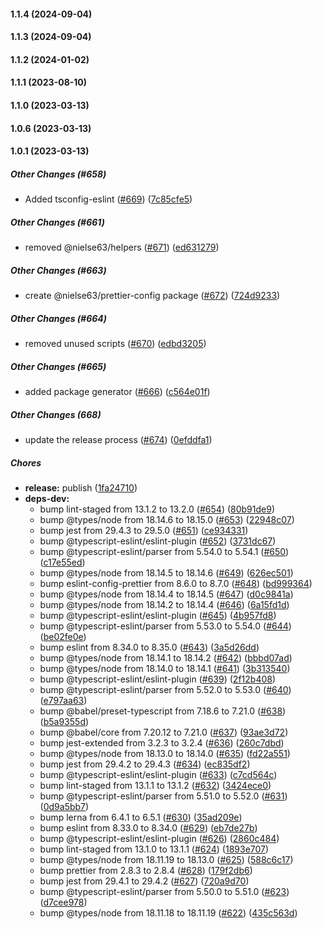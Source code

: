 #### 1.1.4 (2024-09-04)

#### 1.1.3 (2024-09-04)

#### 1.1.2 (2024-01-02)

#### 1.1.1 (2023-08-10)

#### 1.1.0 (2023-03-13)

#### 1.0.6 (2023-03-13)

#### 1.0.1 (2023-03-13)

##### Other Changes (#658)

- Added tsconfig-eslint ([#669](https://github.com/nielse63/node-scripts/pull/669)) ([7c85cfe5](https://github.com/nielse63/node-scripts/commit/7c85cfe58f9d7d9cc2847a705e2c237b726ba674))

##### Other Changes (#661)

- removed @nielse63/helpers ([#671](https://github.com/nielse63/node-scripts/pull/671)) ([ed631279](https://github.com/nielse63/node-scripts/commit/ed631279b21cc677266bc78ce45edb459f2ee86d))

##### Other Changes (#663)

- create @nielse63/prettier-config package ([#672](https://github.com/nielse63/node-scripts/pull/672)) ([724d9233](https://github.com/nielse63/node-scripts/commit/724d9233e245272b61f1f6dc4a4222eb1a905fc9))

##### Other Changes (#664)

- removed unused scripts ([#670](https://github.com/nielse63/node-scripts/pull/670)) ([edbd3205](https://github.com/nielse63/node-scripts/commit/edbd3205e446e202d066d70cbd0bcaf2feeefd41))

##### Other Changes (#665)

- added package generator ([#666](https://github.com/nielse63/node-scripts/pull/666)) ([c564e01f](https://github.com/nielse63/node-scripts/commit/c564e01f0a634a140daae2ec97ab510ed8967622))

##### Other Changes (668)

- update the release process ([#674](https://github.com/nielse63/node-scripts/pull/674)) ([0efddfa1](https://github.com/nielse63/node-scripts/commit/0efddfa135d6c376042cbe3b1f94f8613e763a2d))

##### Chores

- **release:** publish ([1fa24710](https://github.com/nielse63/node-scripts/commit/1fa247102d9663015b51cf5923590d8fea37bdeb))
- **deps-dev:**
  - bump lint-staged from 13.1.2 to 13.2.0 ([#654](https://github.com/nielse63/node-scripts/pull/654)) ([80b91de9](https://github.com/nielse63/node-scripts/commit/80b91de925ce8eafaca91fb0fdd781713a788a20))
  - bump @types/node from 18.14.6 to 18.15.0 ([#653](https://github.com/nielse63/node-scripts/pull/653)) ([22948c07](https://github.com/nielse63/node-scripts/commit/22948c073b8a20202768cecf259fdf69b3e16920))
  - bump jest from 29.4.3 to 29.5.0 ([#651](https://github.com/nielse63/node-scripts/pull/651)) ([ce934331](https://github.com/nielse63/node-scripts/commit/ce9343314b8b57d6b282a58296e17b3e798eead4))
  - bump @typescript-eslint/eslint-plugin ([#652](https://github.com/nielse63/node-scripts/pull/652)) ([3731dc67](https://github.com/nielse63/node-scripts/commit/3731dc6729e2f6702333787eb4dc4195983261b2))
  - bump @typescript-eslint/parser from 5.54.0 to 5.54.1 ([#650](https://github.com/nielse63/node-scripts/pull/650)) ([c17e55ed](https://github.com/nielse63/node-scripts/commit/c17e55edf8dd3ecc322006683a9068602a595b48))
  - bump @types/node from 18.14.5 to 18.14.6 ([#649](https://github.com/nielse63/node-scripts/pull/649)) ([626ec501](https://github.com/nielse63/node-scripts/commit/626ec50120afee5ed1f3e638de5069d68c67543c))
  - bump eslint-config-prettier from 8.6.0 to 8.7.0 ([#648](https://github.com/nielse63/node-scripts/pull/648)) ([bd999364](https://github.com/nielse63/node-scripts/commit/bd99936434b32f0f978f01ab2c97c7c806479560))
  - bump @types/node from 18.14.4 to 18.14.5 ([#647](https://github.com/nielse63/node-scripts/pull/647)) ([d0c9841a](https://github.com/nielse63/node-scripts/commit/d0c9841a5f258c602daadc6c9b6a8ce25b7b1095))
  - bump @types/node from 18.14.2 to 18.14.4 ([#646](https://github.com/nielse63/node-scripts/pull/646)) ([6a15fd1d](https://github.com/nielse63/node-scripts/commit/6a15fd1d0274bcd3dd77efa2b4bd19965cf76cd5))
  - bump @typescript-eslint/eslint-plugin ([#645](https://github.com/nielse63/node-scripts/pull/645)) ([4b957fd8](https://github.com/nielse63/node-scripts/commit/4b957fd8ef5f205b044adf299dfaf0e7f63f9e7c))
  - bump @typescript-eslint/parser from 5.53.0 to 5.54.0 ([#644](https://github.com/nielse63/node-scripts/pull/644)) ([be02fe0e](https://github.com/nielse63/node-scripts/commit/be02fe0e9b9ac92927335eb43c0f1bff114637e9))
  - bump eslint from 8.34.0 to 8.35.0 ([#643](https://github.com/nielse63/node-scripts/pull/643)) ([3a5d26dd](https://github.com/nielse63/node-scripts/commit/3a5d26dde5b344107a4ff435630a1c320e29517b))
  - bump @types/node from 18.14.1 to 18.14.2 ([#642](https://github.com/nielse63/node-scripts/pull/642)) ([bbbd07ad](https://github.com/nielse63/node-scripts/commit/bbbd07add4a0f0b757d50556be5396de497eb06d))
  - bump @types/node from 18.14.0 to 18.14.1 ([#641](https://github.com/nielse63/node-scripts/pull/641)) ([3b313540](https://github.com/nielse63/node-scripts/commit/3b31354058f26bed5435628bc94f55c4d614971a))
  - bump @typescript-eslint/eslint-plugin ([#639](https://github.com/nielse63/node-scripts/pull/639)) ([2f12b408](https://github.com/nielse63/node-scripts/commit/2f12b4086e22af12a95551a16422e4fcfc5f2b8a))
  - bump @typescript-eslint/parser from 5.52.0 to 5.53.0 ([#640](https://github.com/nielse63/node-scripts/pull/640)) ([e797aa63](https://github.com/nielse63/node-scripts/commit/e797aa632196a44e5adf67f75204ecc1bdbef802))
  - bump @babel/preset-typescript from 7.18.6 to 7.21.0 ([#638](https://github.com/nielse63/node-scripts/pull/638)) ([b5a9355d](https://github.com/nielse63/node-scripts/commit/b5a9355dcf3f3376807e099b67d6c864f8646495))
  - bump @babel/core from 7.20.12 to 7.21.0 ([#637](https://github.com/nielse63/node-scripts/pull/637)) ([93ae3d72](https://github.com/nielse63/node-scripts/commit/93ae3d72a8c9178084d8d6693c122776dcde675a))
  - bump jest-extended from 3.2.3 to 3.2.4 ([#636](https://github.com/nielse63/node-scripts/pull/636)) ([260c7dbd](https://github.com/nielse63/node-scripts/commit/260c7dbde8f5923026c65ee48804158ff93cd961))
  - bump @types/node from 18.13.0 to 18.14.0 ([#635](https://github.com/nielse63/node-scripts/pull/635)) ([fd22a551](https://github.com/nielse63/node-scripts/commit/fd22a55149d231bf644dd93a02fc1d1aa66c5849))
  - bump jest from 29.4.2 to 29.4.3 ([#634](https://github.com/nielse63/node-scripts/pull/634)) ([ec835df2](https://github.com/nielse63/node-scripts/commit/ec835df22c218ca05f8c9a10917c0c8f14df22a1))
  - bump @typescript-eslint/eslint-plugin ([#633](https://github.com/nielse63/node-scripts/pull/633)) ([c7cd564c](https://github.com/nielse63/node-scripts/commit/c7cd564cff9fe406035f74b5f8601b38ed8ce08c))
  - bump lint-staged from 13.1.1 to 13.1.2 ([#632](https://github.com/nielse63/node-scripts/pull/632)) ([3424ece0](https://github.com/nielse63/node-scripts/commit/3424ece0f7bf7d56443ae79549887f9167009518))
  - bump @typescript-eslint/parser from 5.51.0 to 5.52.0 ([#631](https://github.com/nielse63/node-scripts/pull/631)) ([0d9a5bb7](https://github.com/nielse63/node-scripts/commit/0d9a5bb771a56a36c14c2cdb34b7ae1c1bcdd76e))
  - bump lerna from 6.4.1 to 6.5.1 ([#630](https://github.com/nielse63/node-scripts/pull/630)) ([35ad209e](https://github.com/nielse63/node-scripts/commit/35ad209e423ed1b3cea1ad873ab607fb7e5a578c))
  - bump eslint from 8.33.0 to 8.34.0 ([#629](https://github.com/nielse63/node-scripts/pull/629)) ([eb7de27b](https://github.com/nielse63/node-scripts/commit/eb7de27b750866fdb9e93aad188a4751672af3fc))
  - bump @typescript-eslint/eslint-plugin ([#626](https://github.com/nielse63/node-scripts/pull/626)) ([2860c484](https://github.com/nielse63/node-scripts/commit/2860c484bdcd3682f3843baaedee43c568bb9231))
  - bump lint-staged from 13.1.0 to 13.1.1 ([#624](https://github.com/nielse63/node-scripts/pull/624)) ([1893e707](https://github.com/nielse63/node-scripts/commit/1893e7071be8c6a3603a287f1216d43f76713dc1))
  - bump @types/node from 18.11.19 to 18.13.0 ([#625](https://github.com/nielse63/node-scripts/pull/625)) ([588c6c17](https://github.com/nielse63/node-scripts/commit/588c6c17c9895ad3cf179aefa95ba9fd9dff2020))
  - bump prettier from 2.8.3 to 2.8.4 ([#628](https://github.com/nielse63/node-scripts/pull/628)) ([179f2db6](https://github.com/nielse63/node-scripts/commit/179f2db680b9b1acd8548ee556abfe20dda69102))
  - bump jest from 29.4.1 to 29.4.2 ([#627](https://github.com/nielse63/node-scripts/pull/627)) ([720a9d70](https://github.com/nielse63/node-scripts/commit/720a9d709eb38aaaf8814ab1f32c0d64882640be))
  - bump @typescript-eslint/parser from 5.50.0 to 5.51.0 ([#623](https://github.com/nielse63/node-scripts/pull/623)) ([d7cee978](https://github.com/nielse63/node-scripts/commit/d7cee97884147673d0ef318f988e45f140f4d153))
  - bump @types/node from 18.11.18 to 18.11.19 ([#622](https://github.com/nielse63/node-scripts/pull/622)) ([435c563d](https://github.com/nielse63/node-scripts/commit/435c563de0880bb45ad9c4d2b75713469a5b05c5))
